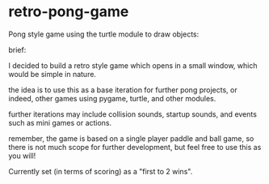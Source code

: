 # retro-pong-game
Pong style game using the turtle module to draw objects:


brief:

I decided to build a retro style game which opens in a small window, which would be simple in nature.


the idea is to use this as a base iteration for further pong projects, or indeed, other games using pygame, turtle, and other modules.


further iterations may include collision sounds, startup sounds, and events such as mini games or actions.

remember, the game is based on a single player paddle and ball game, so there is not much scope for further development, but feel free to use this as you will!


Currently set (in terms of scoring) as a "first to 2 wins".
